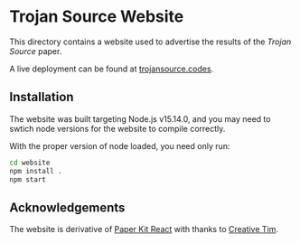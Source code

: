 # Trojan Source Website

This directory contains a website used to advertise the results of the *Trojan Source* paper.

A live deployment can be found at [trojansource.codes](https://trojansource.codes).

## Installation

The website was built targeting Node.js v15.14.0, and you may need to swtich node versions for the website to compile correctly.

With the proper version of node loaded, you need only run:

```sh
cd website
npm install .
npm start
```

## Acknowledgements

The website is derivative of [Paper Kit React](https://github.com/creativetimofficial/paper-kit-react) with thanks to [Creative Tim](https://www.creative-tim.com).